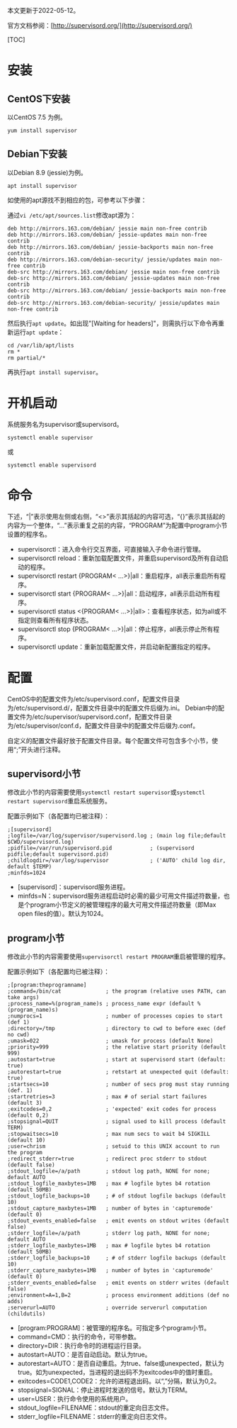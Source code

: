本文更新于2022-05-12。

官方文档参阅：[http://supervisord.org/](http://supervisord.org/)

[TOC]

# 安装

## CentOS下安装

以CentOS 7.5 为例。

```shell
yum install supervisor
```

## Debian下安装

以Debian 8.9 (jessie)为例。

```shell
apt install supervisor
```

如使用的apt源找不到相应的包，可参考以下步骤：

通过`vi /etc/apt/sources.list`修改apt源为：

```
deb http://mirrors.163.com/debian/ jessie main non-free contrib
deb http://mirrors.163.com/debian/ jessie-updates main non-free contrib
deb http://mirrors.163.com/debian/ jessie-backports main non-free contrib
deb http://mirrors.163.com/debian-security/ jessie/updates main non-free contrib
deb-src http://mirrors.163.com/debian/ jessie main non-free contrib
deb-src http://mirrors.163.com/debian/ jessie-updates main non-free contrib
deb-src http://mirrors.163.com/debian/ jessie-backports main non-free contrib
deb-src http://mirrors.163.com/debian-security/ jessie/updates main non-free contrib
```

然后执行`apt update`。如出现"[Waiting for headers]"，则需执行以下命令再重新运行`apt update`：

```shell
cd /var/lib/apt/lists
rm *
rm partial/*
```

再执行`apt install supervisor`。

# 开机启动

系统服务名为supervisor或supervisord。

```shell
systemctl enable supervisor
```

或

```shell
systemctl enable supervisord
```

# 命令

下述，“|”表示使用左侧或右侧，“<>”表示其括起的内容可选，“{}”表示其括起的内容为一个整体，“...”表示重复之前的内容，“PROGRAM”为配置中program小节设置的程序名。

* supervisorctl：进入命令行交互界面，可直接输入子命令进行管理。
* supervisorctl reload：重新加载配置文件，并重启supervisord及所有自动启动的程序。
* supervisorctl restart {PROGRAM< ...>}|all：重启程序，all表示重启所有程序。
* supervisorctl start {PROGRAM< ...>}|all：启动程序，all表示启动所有程序。
* supervisorctl status <{PROGRAM< ...>}|all>：查看程序状态，如为all或不指定则查看所有程序状态。
* supervisorctl stop {PROGRAM< ...>}|all：停止程序，all表示停止所有程序。
* supervisorctl update：重新加载配置文件，并启动新配置指定的程序。

# 配置

CentOS中的配置文件为/etc/supervisord.conf，配置文件目录为/etc/supervisord.d/，配置文件目录中的配置文件后缀为.ini。
Debian中的配置文件为/etc/supervisor/supervisord.conf，配置文件目录为/etc/supervisor/conf.d，配置文件目录中的配置文件后缀为.conf。

自定义的配置文件最好放于配置文件目录。每个配置文件可包含多个小节，使用“;”开头进行注释。

## supervisord小节

修改此小节的内容需要使用`systemctl restart supervisor`或`systemctl restart supervisord`重启系统服务。

配置示例如下（各配置均已被注释）：

```
;[supervisord]
;logfile=/var/log/supervisor/supervisord.log ; (main log file;default $CWD/supervisord.log)
;pidfile=/var/run/supervisord.pid            ; (supervisord pidfile;default supervisord.pid)
;childlogdir=/var/log/supervisor             ; ('AUTO' child log dir, default $TEMP)
;minfds=1024
```

* [supervisord]：supervisord服务进程。
* minfds=N：supervisord服务进程启动时必需的最少可用文件描述符数量，也是个program小节定义的被管理程序的最大可用文件描述符数量（即Max open files的值）。默认为1024。

## program小节

修改此小节的内容需要使用`supervisorctl restart PROGRAM`重启被管理的程序。

配置示例如下（各配置均已被注释）：

```
;[program:theprogramname]
;command=/bin/cat              ; the program (relative uses PATH, can take args)
;process_name=%(program_name)s ; process_name expr (default %(program_name)s)
;numprocs=1                    ; number of processes copies to start (def 1)
;directory=/tmp                ; directory to cwd to before exec (def no cwd)
;umask=022                     ; umask for process (default None)
;priority=999                  ; the relative start priority (default 999)
;autostart=true                ; start at supervisord start (default: true)
;autorestart=true              ; retstart at unexpected quit (default: true)
;startsecs=10                  ; number of secs prog must stay running (def. 1)
;startretries=3                ; max # of serial start failures (default 3)
;exitcodes=0,2                 ; 'expected' exit codes for process (default 0,2)
;stopsignal=QUIT               ; signal used to kill process (default TERM)
;stopwaitsecs=10               ; max num secs to wait b4 SIGKILL (default 10)
;user=chrism                   ; setuid to this UNIX account to run the program
;redirect_stderr=true          ; redirect proc stderr to stdout (default false)
;stdout_logfile=/a/path        ; stdout log path, NONE for none; default AUTO
;stdout_logfile_maxbytes=1MB   ; max # logfile bytes b4 rotation (default 50MB)
;stdout_logfile_backups=10     ; # of stdout logfile backups (default 10)
;stdout_capture_maxbytes=1MB   ; number of bytes in 'capturemode' (default 0)
;stdout_events_enabled=false   ; emit events on stdout writes (default false)
;stderr_logfile=/a/path        ; stderr log path, NONE for none; default AUTO
;stderr_logfile_maxbytes=1MB   ; max # logfile bytes b4 rotation (default 50MB)
;stderr_logfile_backups=10     ; # of stderr logfile backups (default 10)
;stderr_capture_maxbytes=1MB   ; number of bytes in 'capturemode' (default 0)
;stderr_events_enabled=false   ; emit events on stderr writes (default false)
;environment=A=1,B=2           ; process environment additions (def no adds)
;serverurl=AUTO                ; override serverurl computation (childutils)
```

* [program:PROGRAM]：被管理的程序名。可指定多个program小节。
* command=CMD：执行的命令，可带参数。
* directory=DIR：执行命令时的进程运行目录。
* autostart=AUTO：是否自动启动。默认为true。
* autorestart=AUTO：是否自动重启。为true、false或unexpected，默认为true。如为unexpected，当进程的退出码不为exitcodes中的值时重启。
* exitcodes=CODE1,CODE2：允许的进程退出码。以“,”分隔，默认为0,2。
* stopsignal=SIGNAL：停止进程时发送的信号。默认为TERM。
* user=USER：执行命令使用的系统用户。
* stdout_logfile=FILENAME：stdout的重定向日志文件。
* stderr_logfile=FILENAME：stderr的重定向日志文件。
